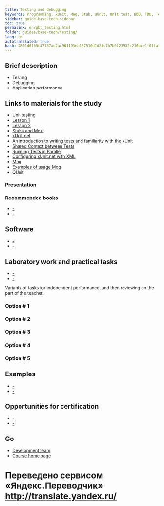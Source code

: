 ```yaml
--- 
title: Testing and debugging 
keywords: Programming, xUnit, Moq, Stub, QUnit, Unit test, BDD, TDD, Test, Testing, Debug 
sidebar: guide-base-tech_sidebar 
toc: true 
permalink: en/gbt_testing.html 
folder: guides/base-tech/testing/ 
lang: en 
autotranslated: true 
hash: 2801d6163c87737ac2ac961193ea187510d1d28c7b7b0f23932c210bce1f0ffa 
--- 
```


## Brief description 

* Testing 
* Debugging 
* Application performance 

## Links to materials for the study 

* Unit testing 
* [Lesson 1](https://www.youtube.com/watch?v=W15yH3Z03A4) 
* [Lesson 2](https://www.youtube.com/watch?v=PcEr2Y3CNVg) 
* [Stubs and Moki](http://sergeyteplyakov.blogspot.ru/2011/12/blog-post.html) 
* [xUnit.net](http://xunit.github.io/docs/getting-started-desktop.html) 
* [An introduction to writing tests and familiarity with the xUnit](https://geektimes.ru/post/272994/) 
* [Shared Context between Tests](http://xunit.github.io/docs/shared-context.html) 
* [Running Tests in Parallel](http://xunit.github.io/docs/running-tests-in-parallel.html) 
* [Configuring xUnit.net with XML](http://xunit.github.io/docs/configuring-with-xml) 
* [Moq](https://github.com/moq/moq4/wiki/Quickstart) 
* [Examples of usage Moq](https://habrahabr.ru/post/150859/) 
* QUnit 

### Presentation 

### Recommended books 

* [-]() 
* [-]() 

## Software 

* [-]() 
* [-]() 

## Laboratory work and practical tasks 

* [-]() 
* [-]() 

Variants of tasks for independent performance, and then reviewing on the part of the teacher. 

### Option # 1 

### Option # 2 

### Option # 3 

### Option # 4 

### Option # 5 

## Examples 

* [-]() 
* [-]() 

## Opportunities for certification 

* [-]() 
* [-]() 

## Go 

* [Development team](gbt_team-management.html) 
* [Course home page](gbt_landing-page.html)


 # Переведено сервисом «Яндекс.Переводчик» http://translate.yandex.ru/